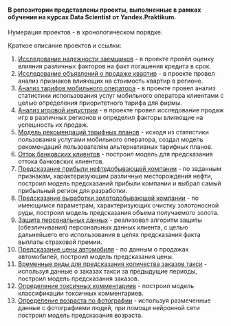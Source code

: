 #### В репозитории представлены проекты, выполненные в рамках обучения на курсах Data Scientist от Yandex.Praktikum.
Нумерация проектов - в хронологическом порядке. 

Краткое описание проектов и ссылки:

 1. [Исследование надежности заемщиков](https://github.com/kharanrauko/YA_praktikum/tree/master/pr_1_credit_scoring) - в проекте провёл оценку влияния различных факторов на факт погашения кредита в срок.
 2. [Исследование объявлений о продаже квартир](https://github.com/kharanrauko/YA_praktikum/tree/master/pr_2_house_price_analysis) - в проекте провел анализ признаков влияющих на стоимость квартир в регионе.
 3. [Анализ тарифов мобильного оператора](https://github.com/kharanrauko/YA_praktikum/tree/master/pr_3_mobyle_tarfiffs_analysis) - в проекте провел анализ статистики использования услуг мобильного оператора клиентами с целью определения приоритетного тарифа для фирмы.
 4. [Анализ игровой индустрии](https://github.com/kharanrauko/YA_praktikum/tree/master/pr_4_games_sales_analysis) - в проекте провел исследование продаж игр в различных регионов и определил факторы влияющие на успешность их продаж.
 5. [Модель рекомендаций тарифных планов](https://github.com/kharanrauko/YA_praktikum/tree/master/pr_5_user_behavior) - исходя из статистики пользования услугами мобильного оператора, создал модель рекомендаций пользователям альтернативных тарифных планов.
 6. [Отток банковских клиентов](https://github.com/kharanrauko/YA_praktikum/tree/master/pr_6_customer_churn) - построил модель для предсказания оттока банковских клиентов.
 7. [Предсказание прибыли нефтедобывающей компании](https://github.com/kharanrauko/YA_praktikum/tree/master/pr_7_oil_production) - по заданным признакам, характеризующим различные месторождения нефти, построил модель предсказаний прибыли компании и выбрал самый прибыльный регион для разработки.
 8. [Предсказание выработки золотодобывающей компании](https://github.com/kharanrauko/YA_praktikum/tree/master/pr_8_gold_recovery_prediction) - по имеющимся параметрам, характеризующих очистку золотоносной руды, построил модель предсказания объема получаемого золота.
 9. [Защита персональных данных](https://github.com/kharanrauko/YA_praktikum/tree/master/pr_9_PI_protection) - реализовал алгоритм защиты (обезличивания) персональных данных клиента, с целью дальнейшего его использования в целях предсказания факта выплаты страховой премии.
 10. [Предсказание цены автомобиля](https://github.com/kharanrauko/YA_praktikum/tree/master/pr_10_car_price_predictions) - по данным о продажах автомобилей, построил модель предсказания цены.
 11. [Временные ряды для предсказания количества заказов такси](https://github.com/kharanrauko/YA_praktikum/tree/master/pr_11_taxi_order_predictions) - используя данные о заказах такси за предыдущие периоды, построил модель предсказания заказов.
 12. [Определение токсичных комментариев](https://github.com/kharanrauko/YA_praktikum/tree/master/pr_12_toxic_comments) - построил модель классификации токсичных комментариев.
 13. [Определение возраста по фотографии](https://github.com/kharanrauko/YA_praktikum/tree/master/pr_14_age_determination) - используя размеченные данные с фотографиями людей, при помощи нейронной сети построил модель предсказания возраста.